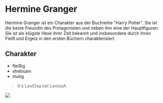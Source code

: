 # Hermine Granger
Hermine Granger ist ein Charakter aus der Buchreihe "Harry Potter". Sie ist die beste Freundin des Protagonisten und neben ihm eine der Hauptfiguren. Sie ist als klügste Hexe ihrer Zeit bekannt und insbesondere durch ihren Fleiß und Ergeiz in den ersten Büchern charakterisiert.

## Charakter
* fleißig
* strebsam
* mutig

> It's LeviOsa not LeviosA

<img src="https://wallup.net/wp-content/uploads/2016/05/02/78416-Emma_Watson-women-blonde-brown_eyes-Harry_Potter-Hermione_Granger.jpg"/>

